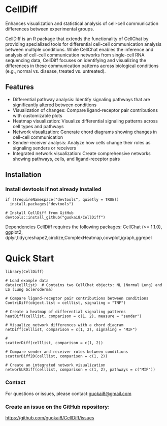 # CellDiff
Enhances visualization and statistical analysis of cell-cell communication differences between experimental groups.

CellDiff is an R package that extends the functionality of CellChat by providing specialized tools for differential cell-cell communication analysis between multiple conditions. While CellChat enables the inference and analysis of cell-cell communication networks from single-cell RNA sequencing data, CellDiff focuses on identifying and visualizing the differences in these communication patterns across biological conditions (e.g., normal vs. disease, treated vs. untreated).

## Features

* Differential pathway analysis: Identify signaling pathways that are significantly altered between conditions
* Visualization of changes: Compare ligand-receptor pair contributions with customizable plots
* Heatmap visualization: Visualize differential signaling patterns across cell types and pathways
* Network visualization: Generate chord diagrams showing changes in cell-cell communication
* Sender-receiver analysis: Analyze how cells change their roles as signaling senders or receivers
* Integrated network visualization: Create comprehensive networks showing pathways, cells, and ligand-receptor pairs

## Installation
### Install devtools if not already installed
```{r}
if (!requireNamespace("devtools", quietly = TRUE))
  install.packages("devtools")

# Install CellDiff from GitHub
devtools::install_github("guokai8/CellDiff")
```

Dependencies
CellDiff requires the following packages: CellChat (>= 1.1.0), ggplot2, dplyr,tidyr,reshape2,circlize,ComplexHeatmap,cowplot,igraph,ggrepel

# Quick Start
```{r}
library(CellDiff)

# Load example data
data(celllist)  # Contains two CellChat objects: NL (Normal Lung) and LS (Lung Scleroderma)

# Compare ligand-receptor pair contributions between conditions
ContriDiff(object.list = celllist, signaling = "TNF")

# Create a heatmap of differential signaling patterns
heatDiff(celllist, comparison = c(1, 2), measure = "sender")

# Visualize network differences with a chord diagram
netDiff(celllist, comparison = c(1, 2), signaling = "MIF")

#
scatterDiff(celllist, comparison = c(1, 2))

# Compare sender and receiver roles between conditions
scatterDiff2D(celllist, comparison = c(1, 2))

# Create an integrated network visualization
networkLRDiff(celllist, comparison = c(1, 2), pathways = c("MIF"))
```

### Contact
For questions or issues, please contact:guokai8@gmail.com
### Create an issue on the GitHub repository: 
https://github.com/guokai8/CellDiff/issues
